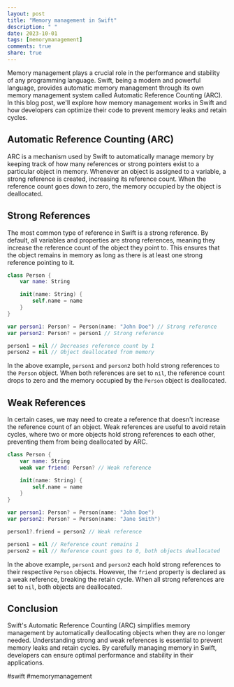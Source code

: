 ```yaml
---
layout: post
title: "Memory management in Swift"
description: " "
date: 2023-10-01
tags: [memorymanagement]
comments: true
share: true
---
```


Memory management plays a crucial role in the performance and stability of any programming language. Swift, being a modern and powerful language, provides automatic memory management through its own memory management system called Automatic Reference Counting (ARC). In this blog post, we'll explore how memory management works in Swift and how developers can optimize their code to prevent memory leaks and retain cycles.

## Automatic Reference Counting (ARC)

ARC is a mechanism used by Swift to automatically manage memory by keeping track of how many references or strong pointers exist to a particular object in memory. Whenever an object is assigned to a variable, a strong reference is created, increasing its reference count. When the reference count goes down to zero, the memory occupied by the object is deallocated.

## Strong References

The most common type of reference in Swift is a strong reference. By default, all variables and properties are strong references, meaning they increase the reference count of the object they point to. This ensures that the object remains in memory as long as there is at least one strong reference pointing to it.

```swift
class Person {
    var name: String

    init(name: String) {
        self.name = name
    }
}

var person1: Person? = Person(name: "John Doe") // Strong reference
var person2: Person? = person1 // Strong reference

person1 = nil // Decreases reference count by 1
person2 = nil // Object deallocated from memory
```

In the above example, `person1` and `person2` both hold strong references to the `Person` object. When both references are set to `nil`, the reference count drops to zero and the memory occupied by the `Person` object is deallocated.

## Weak References

In certain cases, we may need to create a reference that doesn't increase the reference count of an object. Weak references are useful to avoid retain cycles, where two or more objects hold strong references to each other, preventing them from being deallocated by ARC.

```swift
class Person {
    var name: String
    weak var friend: Person? // Weak reference

    init(name: String) {
        self.name = name
    }
}

var person1: Person? = Person(name: "John Doe")
var person2: Person? = Person(name: "Jane Smith")

person1?.friend = person2 // Weak reference

person1 = nil // Reference count remains 1
person2 = nil // Reference count goes to 0, both objects deallocated
```

In the above example, `person1` and `person2` each hold strong references to their respective `Person` objects. However, the `friend` property is declared as a weak reference, breaking the retain cycle. When all strong references are set to `nil`, both objects are deallocated.

## Conclusion

Swift's Automatic Reference Counting (ARC) simplifies memory management by automatically deallocating objects when they are no longer needed. Understanding strong and weak references is essential to prevent memory leaks and retain cycles. By carefully managing memory in Swift, developers can ensure optimal performance and stability in their applications.

#swift #memorymanagement